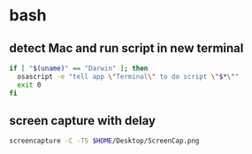 # bash

## detect Mac and run script in new terminal

```sh
if [ "$(uname)" == "Darwin" ]; then
  osascript -e "tell app \"Terminal\" to do script \"$*\""
  exit 0
fi
```

## screen capture with delay

```sh
screencapture -C -T5 $HOME/Desktop/ScreenCap.png
```
